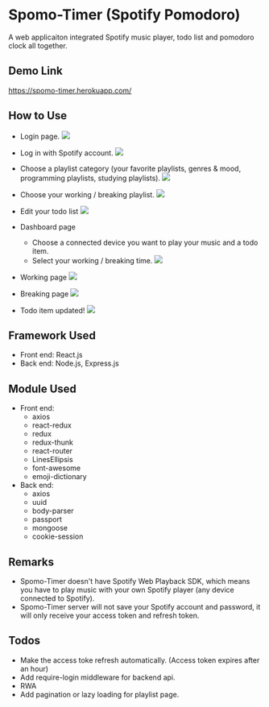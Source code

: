 # Spomo-Timer (Spotify Pomodoro)
A web applicaiton integrated Spotify music player, todo list and pomodoro clock all together.
## Demo Link
https://spomo-timer.herokuapp.com/
## How to Use
- Login page.
![](https://i.imgur.com/OEUZrxZ.png)

- Log in with Spotify account.
![](https://i.imgur.com/OST6ZVd.png)

- Choose a playlist category (your favorite playlists, genres & mood, programming playlists, studying playlists).
![](https://i.imgur.com/VCPzSVg.jpg)

- Choose your working / breaking playlist.
![](https://i.imgur.com/23CxCMr.jpg)

- Edit your todo list
![](https://i.imgur.com/riUEK0e.png)

- Dashboard page
    - Choose a connected device you want to play your music and a todo item.
    - Select your working / breaking time.
![](https://i.imgur.com/nDRmhr5.png)
- Working page
![](https://i.imgur.com/WAZD2Rn.png)
- Breaking page
![](https://i.imgur.com/uKAI6Iz.png)
- Todo item updated!
![](https://i.imgur.com/cm3IWaQ.png)


## Framework Used
- Front end: React.js
- Back end: Node.js, Express.js 
## Module Used
- Front end: 
    - axios
    - react-redux
    - redux
    - redux-thunk
    - react-router
    - LinesEllipsis
    - font-awesome
    - emoji-dictionary
- Back end:
    - axios
    - uuid
    - body-parser
    - passport
    - mongoose
    - cookie-session
## Remarks
- Spomo-Timer doesn't have Spotify Web Playback SDK, which means you have to play music with your own Spotify player (any device connected to Spotify).
- Spomo-Timer server will not save your Spotify account and password, it will only receive your access token and refresh token.
## Todos
- Make the access toke refresh automatically. (Access token expires after an hour)
- Add require-login middleware for backend api.
- RWA
- Add pagination or lazy loading for playlist page.
